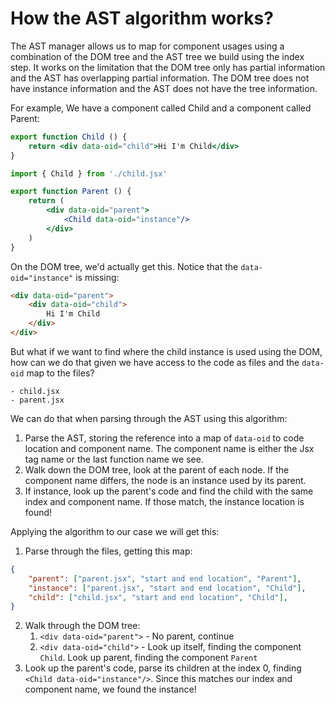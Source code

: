 # How the AST algorithm works?

The AST manager allows us to map for component usages using a combination of the DOM tree and the AST tree we build using the index step. 
It works on the limitation that the DOM tree only has partial information and the AST has overlapping partial information. The DOM tree does not have instance information and the AST does not have the tree information. 

For example, We have a component called Child and a component called Parent:

```jsx
export function Child () {
    return <div data-oid="child">Hi I'm Child</div>
}

```

```jsx 
import { Child } from './child.jsx'

export function Parent () {
    return (
        <div data-oid="parent">
            <Child data-oid="instance"/>
        </div>
    )
}
```

On the DOM tree, we'd actually get this. Notice that the `data-oid="instance"` is missing:

```html
<div data-oid="parent">
    <div data-oid="child">
        Hi I'm Child
    </div>
</div>
```

But what if we want to find where the child instance is used using the DOM, how can we do that given we have access to the code as files and the `data-oid` map to the files?
```
- child.jsx
- parent.jsx
```
We can do that when parsing through the AST using this algorithm:
1. Parse the AST, storing the reference into a map of `data-oid` to code location and component name. The component name is either the Jsx tag name or the last function name we see.
2. Walk down the DOM tree, look at the parent of each node. If the component name differs, the node is an instance used by its parent.
3. If instance, look up the parent's code and find the child with the same index and component name. If those match, the instance location is found!


Applying the algorithm to our case we will get this:
1. Parse through the files, getting this map:

```json
{
    "parent": ["parent.jsx", "start and end location", "Parent"],
    "instance": ["parent.jsx", "start and end location", "Child"],
    "child": ["child.jsx", "start and end location", "Child"],
}
```
2. Walk through the DOM tree: 
    1. `<div data-oid="parent">` - No parent, continue
    2. `<div data-oid="child">` - Look up itself, finding the component `Child`. Look up parent, finding the component `Parent`
3. Look up the parent's code, parse its children at the index 0, finding `<Child data-oid="instance"/>`. Since this matches our index and component name, we found the instance!